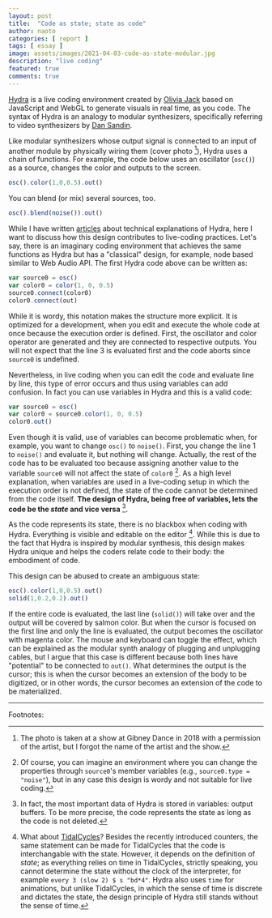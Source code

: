 ```yaml
---
layout: post
title:  "Code as state; state as code"
author: naoto
categories: [ report ]
tags: [ essay ]
image: assets/images/2021-04-03-code-as-state-modular.jpg
description: "live coding"
featured: true
comments: true
---
```


[Hydra](https://hydra.ojack.xyz/) is a live coding environment created by [Olivia Jack](https://ojack.xyz/) based on JavaScript and WebGL to generate visuals in real time, as you code. The syntax of Hydra is an analogy to modular synthesizers, specifically referring to video synthesizers by [Dan Sandin](https://en.wikipedia.org/wiki/Daniel_J._Sandin).

Like modular synthesizers whose output signal is connected to an input of another module by physically wiring them (cover photo [^1]), Hydra uses a chain of functions. For example, the code below uses an oscillator (`osc()`) as a source, changes the color and outputs to the screen.

```javascript
osc().color(1,0,0.5).out()
```

You can blend (or mix) several sources, too.

```javascript
osc().blend(noise()).out()
```

While I have written [articles](https://hydra-book.naotohieda.com/#/) about technical explanations of Hydra, here I want to discuss how this design contributes to live-coding practices. Let's say, there is an imaginary coding environment that achieves the same functions as Hydra but has a "classical" design, for example, node based similar to Web Audio API. The first Hydra code above can be written as:

```javascript
var source0 = osc()
var color0 = color(1, 0, 0.5)
source0.connect(color0)
color0.connect(out)
```

While it is wordy, this notation makes the structure more explicit. It is optimized for a development, when you edit and execute the whole code at once because the execution order is defined. First, the oscillator and color operator are generated and they are connected to respective outputs. You will not expect that the line 3 is evaluated first and the code aborts since `source0` is undefined.

Nevertheless, in live coding when you can edit the code and evaluate line by line, this type of error occurs and thus using variables can add confusion. In fact you can use variables in Hydra and this is a valid code:

```javascript
var source0 = osc()
var color0 = source0.color(1, 0, 0.5)
color0.out()
```

Even though it is valid, use of variables can become problematic when, for example, you want to change `osc()` to `noise()`. First, you change the line 1 to `noise()` and evaluate it, but nothing will change. Actually, the rest of the code has to be evaluated too because assigning another value to the variable `source0` will not affect the state of `color0` [^2]. As a high level explanation, when variables are used in a live-coding setup in which the execution order is not defined, the state of the code cannot be determined from the code itself. **The design of Hydra, being free of variables, lets the code be the *state* and vice versa** [^3].

As the code represents its state, there is no blackbox when coding with Hydra. Everything is visible and editable on the editor [^4]. While this is due to the fact that Hydra is inspired by modular synthesis, this design makes Hydra unique and helps the coders relate code to their body: the embodiment of code.

This design can be abused to create an ambiguous state:

```javascript
osc().color(1,0,0.5).out()
solid(1,0.2,0.2).out()
```

If the entire code is evaluated, the last line (`solid()`) will take over and the output will be covered by salmon color. But when the cursor is focused on the first line and only the line is evaluated, the output becomes the oscillator with magenta color. The mouse and keyboard can toggle the effect, which can be explained as the modular synth analogy of plugging and unplugging cables, but I argue that this case is different because both lines have "potential" to be connected to `out()`. What determines the output is the cursor; this is when the cursor becomes an extension of the body to be digitized, or in other words, the cursor becomes an extension of the code to be materialized.

---

Footnotes:

[^1]: The photo is taken at a show at Gibney Dance in 2018 with a permission of the artist, but I forgot the name of the artist and the show.

[^2]: Of course, you can imagine an environment where you can change the properties through `source0`'s member variables (e.g., `source0.type = "noise"`), but in any case this design is wordy and not suitable for live coding.

[^3]: In fact, the most important data of Hydra is stored in variables: output buffers. To be more precise, the code represents the state as long as the code is not deleted.

[^4]: What about [TidalCycles](https://tidalcycles.org/Welcome)? Besides the recently introduced counters, the same statement can be made for TidalCycles that the code is interchangable with the state. However, it depends on the definition of *state*; as everything relies on time in TidalCycles, strictly speaking, you cannot determine the state without the clock of the interpreter, for example `every 3 (slow 2) $ s "bd*4"`. Hydra also uses `time` for animations, but unlike TidalCycles, in which the sense of time is discrete and dictates the state, the design principle of Hydra still stands without the sense of time.
